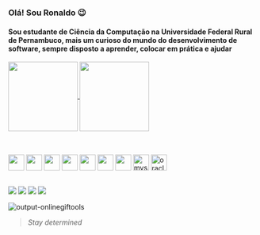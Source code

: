 <link rel="stylesheet" href="https://cdn.jsdelivr.net/gh/devicons/devicon@v2.15.1/devicon.min.css">
          

### Olá! Sou Ronaldo 😉

#### Sou estudante de Ciência da Computação na Universidade Federal Rural de Pernambuco, mais um curioso do mundo do desenvolvimento de software, sempre disposto a aprender, colocar em prática e ajudar
<a href="https://github.com/anuraghazra/github-readme-stats">
  <img align="center" height=140 src="https://github-readme-stats.vercel.app/api?username=ronaldo26rodrigues&theme=tokyonight" />
</a>
<a href="https://github.com/anuraghazra/github-readme-stats">
  <img align="center" height=140 src="https://github-readme-stats.vercel.app/api/top-langs/?username=ronaldo26rodrigues&theme=tokyonight&layout=compact&langs_count=6&hide=tex" />
</a>

##

<div class="skills" style="display: inline_block"><br>
  <img height="32" src="https://img.icons8.com/material-outlined/50/FCC419/django.png"/>
  <img height="32" src="https://img.icons8.com/ios-glyphs/50/FCC419/python.png" />
  <img height="32" src="https://img.icons8.com/color/50/FCC419/javascript--v1.png" />
  <img height="32" src="https://img.icons8.com/ios-filled/50/FCC419/typescript.png"/>
  <img height="32" src="https://img.icons8.com/ios-filled/50/FCC419/unity.png"/>
  <img height="32" src="https://img.icons8.com/material-sharp/50/FCC419/flutter.png"/>
  <img height="32" src="https://img.icons8.com/ios-filled/50/FCC419/git.png"/>
  <img height="32" src="https://img.icons8.com/ios-filled/50/FCC419/mysql.png" alt="mysql"/>
  <img height="32" src="https://img.icons8.com/ios/50/FCC419/oracle-logo.png" alt="oracle"/>
            
  
</div>

##

<div- style="display: inline_block">
  <a href="https://www.linkedin.com/in/ronaldorodrigues26/"><img src="https://img.shields.io/badge/LinkedIn-0077B5?style=for-the-badge&logo=linkedin&logoColor=white"/></a>
  <a href="https://www.instagram.com/ronaldoo.26/"><img src="https://img.shields.io/badge/Instagram-E4405F?style=for-the-badge&logo=instagram&logoColor=white"/></a>
</div>
  <a href="mailto:ronaldo182019@gmail.com"><img src="https://img.shields.io/badge/Gmail-D14836?style=for-the-badge&logo=gmail&logoColor=white"/></a>
</div>
  <a href="https://t.me/Ronaldoo_26"><img src="https://img.shields.io/badge/Telegram-2CA5E0?style=for-the-badge&logo=telegram&logoColor=white"/></a>
</div>

![output-onlinegiftools](https://user-images.githubusercontent.com/74150316/194730063-61288ebb-a085-4bbb-a48a-bf2b580684a1.gif)
>_Stay determined_
<!--
**ronaldo26rodrigues/ronaldo26rodrigues** is a ✨ _special_ ✨ repository because its `README.md` (this file) appears on your GitHub profile.

Here are some ideas to get you started:

- 🔭 I’m currently working on ...
- 🌱 I’m currently learning ...
- 👯 I’m looking to collaborate on ...
- 🤔 I’m looking for help with ...
- 💬 Ask me about ...
- 📫 How to reach me: ...
- 😄 Pronouns: ...
- ⚡ Fun fact: ...
-->
